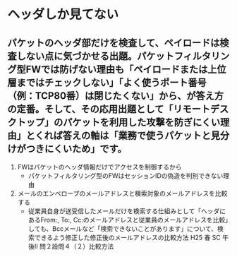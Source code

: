 # ヘッダしか見てない

## パケットのヘッダ部だけを検査して、ペイロードは検査しない点に気づかせる出題。パケットフィルタリング型FWでは防げない理由も「ペイロードまたは上位層まではチェックしない」「よく使うポート番号（例：TCP80番）は閉じたくない」から、が答え方の定番。そして、その応用出題として「リモートデスクトップ」のパケットを利用した攻撃を防ぎにくい理由」とくれば答えの軸は「業務で使うパケットと見分けがつきにくいため」です。

1. FWはパケットのヘッダ情報だけでアクセスを制御するから
    * パケットフィルタリング型のFWはセッションIDの偽造を判別できない理由
2. メールのエンベロープのメールアドレスと検索対象のメールアドレスを比較する
    * 従業員自身が送受信したメールだけを検索する仕組みとして「ヘッダにあるFrom:, To:, Cc:のメールアドレスと従業員のメールアドレスを比較」しても、Bccメールなど「検索できないことがあります」について、検索できるよう修正した修正後のメールアドレスの比較方法
    H25 春 SC 午後Ⅱ 問２設問４（２）比較方法
    
